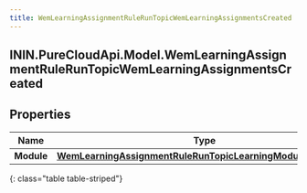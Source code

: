 ```yaml
---
title: WemLearningAssignmentRuleRunTopicWemLearningAssignmentsCreated
---
```

## ININ.PureCloudApi.Model.WemLearningAssignmentRuleRunTopicWemLearningAssignmentsCreated

## Properties

|Name | Type | Description | Notes|
|------------ | ------------- | ------------- | -------------|
| **Module** | [**WemLearningAssignmentRuleRunTopicLearningModuleReference**](WemLearningAssignmentRuleRunTopicLearningModuleReference.html) |  | [optional] |
{: class="table table-striped"}


